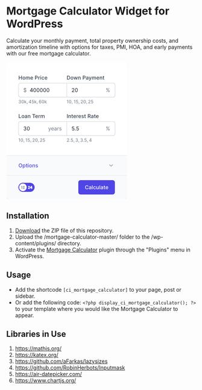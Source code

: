 # Mortgage Calculator Widget for WordPress

Calculate your monthly payment, total property ownership costs, and amortization timeline with options for taxes, PMI, HOA, and early payments with our free mortgage calculator.

![Mortgage Calculator Input Form](/assets/images/screenshot-1.png "Mortgage Calculator Input Form")

## Installation

1. [Download](https://github.com/pub-calculator-io/mortgage-calculator/archive/refs/heads/master.zip) the ZIP file of this repository.
2. Upload the /mortgage-calculator-master/ folder to the /wp-content/plugins/ directory.
3. Activate the [Mortgage Calculator](https://www.calculator.io/mortgage-calculator/ "Mortgage Calculator Homepage") plugin through the "Plugins" menu in WordPress.

## Usage
* Add the shortcode `[ci_mortgage_calculator]` to your page, post or sidebar.
* Or add the following code: `<?php display_ci_mortgage_calculator(); ?>` to your template where you would like the Mortgage Calculator to appear.

## Libraries in Use
1. https://mathjs.org/
2. https://katex.org/
3. https://github.com/aFarkas/lazysizes
4. https://github.com/RobinHerbots/Inputmask
5. https://air-datepicker.com/
6. https://www.chartjs.org/
